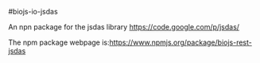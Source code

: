 #biojs-io-jsdas

An npn package for the jsdas library https://code.google.com/p/jsdas/ 

The npm package webpage is:https://www.npmjs.org/package/biojs-rest-jsdas